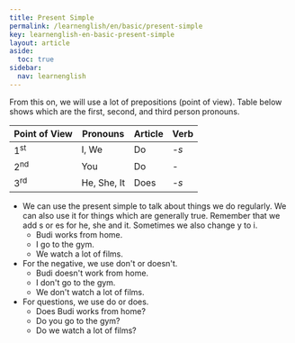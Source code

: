 ```yaml
---
title: Present Simple
permalink: /learnenglish/en/basic/present-simple
key: learnenglish-en-basic-present-simple
layout: article
aside:
  toc: true
sidebar:
  nav: learnenglish
---
```

<!-- SECTION #12 -->
From this on, we will use a lot of prepositions (point of view). Table below shows which are the first, second, and third person pronouns.

| Point of View | Pronouns  | Article | Verb |
|---------------|-----------|---------|------|
|1<sup>st</sup> |I, We      |Do       |*-s*  |
|2<sup>nd</sup> |You        |Do       |-     |
|3<sup>rd</sup> |He, She, It|Does    |*-s*  |

- We can use the present simple to talk about things we do regularly. We can also use it for things which are generally true. Remember that we add s or es for he, she and it. Sometimes we also change y to i.
	- Budi works from home.
	- I go to the gym.
	- We watch a lot of films.
- For the negative, we use don't or doesn't.
	- Budi doesn't work from home.
	- I don't go to the gym.
	- We don't watch a lot of films.
- For questions, we use do or does.
	- Does Budi works from home?
	- Do you go to the gym?
	- Do we watch a lot of films?